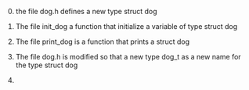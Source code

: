 0. the file dog.h defines a new type struct dog 

1. The file init_dog a function that initialize a variable of type struct dog

2. The file print_dog is a function that prints a struct dog

3. The file dog.h is modified so that a new type dog_t as a new name for the type struct dog

4.
